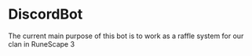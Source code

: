 # DiscordBot

The current main purpose of this bot is to work as a raffle system for our clan in RuneScape 3
